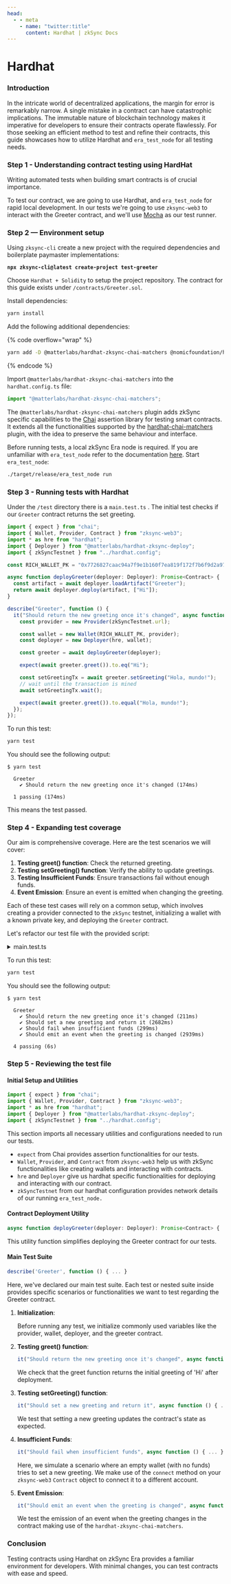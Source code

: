 ```yaml
---
head:
  - - meta
    - name: "twitter:title"
      content: Hardhat | zkSync Docs
---
```


# Hardhat

### Introduction

In the intricate world of decentralized applications, the margin for error is remarkably narrow. A single mistake in a contract can have catastrophic implications. The immutable nature of blockchain technology makes it imperative for developers to ensure their contracts operate flawlessly. For those seeking an efficient method to test and refine their contracts, this guide showcases how to utilize Hardhat and `era_test_node` for all testing needs.

### Step 1 - Understanding contract testing using HardHat

Writing automated tests when building smart contracts is of crucial importance.

To test our contract, we are going to use Hardhat, and `era_test_node` for rapid local development. In our tests we're going to use `zksync-web3` to interact with the Greeter contract, and we'll use [Mocha](https://mochajs.org/) as our test runner.

### Step 2 — Environment setup

Using `zksync-cli` create a new project with the required dependencies and boilerplate paymaster implementations:

<pre class="language-bash"><code class="lang-bash"><strong>npx zksync-cli@latest create-project test-greeter
</strong></code></pre>

Choose `Hardhat + Solidity` to setup the project repository. The contract for this guide exists under `/contracts/Greeter.sol`.

Install dependencies:

```bash
yarn install
```

Add the following additional dependencies:

{% code overflow="wrap" %}

```bash
yarn add -D @matterlabs/hardhat-zksync-chai-matchers @nomicfoundation/hardhat-chai-matchers @nomiclabs/hardhat-ethers
```

{% endcode %}

Import `@matterlabs/hardhat-zksync-chai-matchers` into the `hardhat.config.ts` file:

```typescript
import "@matterlabs/hardhat-zksync-chai-matchers";
```

The `@matterlabs/hardhat-zksync-chai-matchers` plugin adds zkSync specific capabilities to the [Chai](https://www.chaijs.com/) assertion library for testing smart contracts. It extends all the functionalities supported by the [hardhat-chai-matchers](https://hardhat.org/hardhat-chai-matchers/docs/overview) plugin, with the idea to preserve the same behaviour and interface.

Before running tests, a local zkSync Era node is required. If you are unfamiliar with `era_test_node` refer to the documentation [here](era-test-node/). Start `era_test_node`:

```bash
./target/release/era_test_node run
```

### Step 3 - Running tests with Hardhat <a href="#writing-tests" id="writing-tests"></a>

Under the `/test` directory there is a `main.test.ts` . The initial test checks if our `Greeter` contract returns the set greeting.

```typescript
import { expect } from "chai";
import { Wallet, Provider, Contract } from "zksync-web3";
import * as hre from "hardhat";
import { Deployer } from "@matterlabs/hardhat-zksync-deploy";
import { zkSyncTestnet } from "../hardhat.config";

const RICH_WALLET_PK = "0x7726827caac94a7f9e1b160f7ea819f172f7b6f9d2a97f992c38edeab82d4110";

async function deployGreeter(deployer: Deployer): Promise<Contract> {
  const artifact = await deployer.loadArtifact("Greeter");
  return await deployer.deploy(artifact, ["Hi"]);
}

describe("Greeter", function () {
  it("Should return the new greeting once it's changed", async function () {
    const provider = new Provider(zkSyncTestnet.url);

    const wallet = new Wallet(RICH_WALLET_PK, provider);
    const deployer = new Deployer(hre, wallet);

    const greeter = await deployGreeter(deployer);

    expect(await greeter.greet()).to.eq("Hi");

    const setGreetingTx = await greeter.setGreeting("Hola, mundo!");
    // wait until the transaction is mined
    await setGreetingTx.wait();

    expect(await greeter.greet()).to.equal("Hola, mundo!");
  });
});
```

To run this test:

```bash
yarn test
```

You should see the following output:

```
$ yarn test

  Greeter
    ✔ Should return the new greeting once it's changed (174ms)

  1 passing (174ms)
```

This means the test passed.

### Step 4 - Expanding test coverage

Our aim is comprehensive coverage. Here are the test scenarios we will cover:

1. **Testing greet() function**: Check the returned greeting.
2. **Testing setGreeting() function**: Verify the ability to update greetings.
3. **Testing Insufficient Funds**: Ensure transactions fail without enough funds.
4. **Event Emission**: Ensure an event is emitted when changing the greeting.

Each of these test cases will rely on a common setup, which involves creating a provider connected to the `zkSync` testnet, initializing a wallet with a known private key, and deploying the `Greeter` contract.

Let's refactor our test file with the provided script:

<details>

<summary>main.test.ts</summary>

```typescript
import { expect } from "chai";
import { Wallet, Provider, Contract } from "zksync-web3";
import * as hre from "hardhat";
import { Deployer } from "@matterlabs/hardhat-zksync-deploy";
import { zkSyncTestnet } from "../hardhat.config";

const RICH_WALLET_PK = "0x7726827caac94a7f9e1b160f7ea819f172f7b6f9d2a97f992c38edeab82d4110";

// Deploy the Greeter contract
async function deployGreeter(deployer: Deployer): Promise<Contract> {
  // Load the Greeter contract artifact
  const artifact = await deployer.loadArtifact("Greeter");
  // Deploy the contract with an initial greeting
  return await deployer.deploy(artifact, ["Hi"]);
}

describe("Greeter", function () {
  let greeter;
  let wallet;
  let deployer;

  // Initialize commonly used variables before running the tests
  before(async function () {
    // Create a provider connected to the zkSync testnet
    const provider = new Provider(zkSyncTestnet.url);

    // Create a wallet instance using the rich wallet's private key
    wallet = new Wallet(RICH_WALLET_PK, provider);
    // Create a deployer instance for contract deployments
    deployer = new Deployer(hre, wallet);
    // Deploy the Greeter contract
    greeter = await deployGreeter(deployer);
  });

  // Test the greet() function
  it("Should return the new greeting once it's changed", async function () {
    // Ensure the greet function returns the initial greeting after deployment
    expect(await greeter.greet()).to.eq("Hi");
  });

  // Test the setGreeting() function
  it("Should set a new greeting and return it", async function () {
    // Set a new greeting
    const setGreetingTx = await greeter.setGreeting("Hola, mundo!");
    // Wait for the transaction to be confirmed
    await setGreetingTx.wait();

    // Ensure the greet function returns the newly set greeting
    expect(await greeter.greet()).to.equal("Hola, mundo!");
  });

  // Test for lack of funds (or other tx failures)
  it("Should fail when insufficient funds", async function () {
    // Create an empty wallet with no funds
    const userWallet = Wallet.createRandom();
    // Connect the empty wallet to the greeter contract and attempt to set a new greeting
    try {
      await greeter.connect(userWallet).setGreeting("fail");
      // The following line should not be reached if the transaction fails
      expect(true).to.equal(false);
    } catch (e) {
      // Expect an error to be thrown for the transaction
      expect(e).to.exist;
    }
  });

  // Test event emission
  it("Should emit an event when the greeting is changed", async function () {
    const newGreeting = "Bonjour, monde!";
    // Use the provided .emit method to test event emissions
    await expect(greeter.setGreeting(newGreeting)).to.emit(greeter, "GreetingChanged").withArgs(newGreeting);
  });
});
```

</details>

To run this test:

```bash
yarn test
```

You should see the following output:

```
$ yarn test

  Greeter
    ✔ Should return the new greeting once it's changed (211ms)
    ✔ Should set a new greeting and return it (2682ms)
    ✔ Should fail when insufficient funds (299ms)
    ✔ Should emit an event when the greeting is changed (2939ms)

  4 passing (6s)
```

### Step 5 - Reviewing the test file

#### Initial Setup and Utilities

```typescript
import { expect } from "chai";
import { Wallet, Provider, Contract } from "zksync-web3";
import * as hre from "hardhat";
import { Deployer } from "@matterlabs/hardhat-zksync-deploy";
import { zkSyncTestnet } from "../hardhat.config";
```

This section imports all necessary utilities and configurations needed to run our tests.

- `expect` from Chai provides assertion functionalities for our tests.
- `Wallet`, `Provider`, and `Contract` from `zksync-web3` help us with zkSync functionalities like creating wallets and interacting with contracts.
- `hre` and `Deployer` give us hardhat specific functionalities for deploying and interacting with our contract.
- `zkSyncTestnet` from our hardhat configuration provides network details of our running `era_test_node.`

#### Contract Deployment Utility

```javascript
async function deployGreeter(deployer: Deployer): Promise<Contract> { ... }
```

This utility function simplifies deploying the Greeter contract for our tests.

#### Main Test Suite

```javascript
describe('Greeter', function () { ... }
```

Here, we've declared our main test suite. Each test or nested suite inside provides specific scenarios or functionalities we want to test regarding the Greeter contract.

1.  **Initialization**:

    Before running any test, we initialize commonly used variables like the provider, wallet, deployer, and the greeter contract.

2.  **Testing greet() function**:

    ```javascript
    it("Should return the new greeting once it's changed", async function () { ... });
    ```

    We check that the greet function returns the initial greeting of 'Hi' after deployment.

3.  **Testing setGreeting() function**:

    ```javascript
    it("Should set a new greeting and return it", async function () { ... });
    ```

    We test that setting a new greeting updates the contract's state as expected.

4.  **Insufficient Funds**:

    ```javascript
    it("Should fail when insufficient funds", async function () { ... });
    ```

    Here, we simulate a scenario where an empty wallet (with no funds) tries to set a new greeting. We make use of the `connect` method on your `zksync-web3` `Contract` object to connect it to a different account.

5.  **Event Emission**:

    ```javascript
    it("Should emit an event when the greeting is changed", async function () { ... });
    ```

    We test the emission of an event when the greeting changes in the contract making use of the `hardhat-zksync-chai-matchers`.

### Conclusion

Testing contracts using Hardhat on zkSync Era provides a familiar environment for developers. With minimal changes, you can test contracts with ease and speed.

